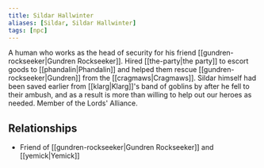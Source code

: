 ```yaml
---
title: Sildar Hallwinter
aliases: [Sildar, Sildar Hallwinter]
tags: [npc]
---
```

A human who works as the head of security for his friend [[gundren-rockseeker|Gundren Rockseeker]]. Hired [[the-party|the party]] to escort goods to [[phandalin|Phandalin]] and helped them rescue [[gundren-rockseeker|Gundren]] from the [[cragmaws|Cragmaws]]. Sildar himself had been saved earlier from [[klarg|Klarg]]'s band of goblins by after he fell to their ambush, and as a result is more than willing to help out our heroes as needed. Member of the Lords' Alliance.

## Relationships

- Friend of [[gundren-rockseeker|Gundren Rockseeker]] and [[yemick|Yemick]]
